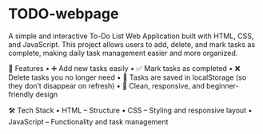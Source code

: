 # TODO-webpage
 A simple and interactive To-Do List Web Application built with HTML, CSS, and JavaScript. This project allows users to add, delete, and mark tasks as complete, making daily task management easier and more organized.

🔑 Features
	•	➕ Add new tasks easily
	•	✅ Mark tasks as completed
	•	❌ Delete tasks you no longer need
	•	💾 Tasks are saved in localStorage (so they don’t disappear on refresh)
	•	🎨 Clean, responsive, and beginner-friendly design

🛠️ Tech Stack
	•	HTML – Structure
	•	CSS – Styling and responsive layout
	•	JavaScript – Functionality and task management
